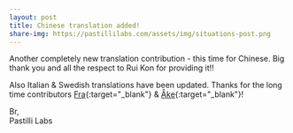 ```yaml
---
layout: post
title: Chinese translation added!
share-img: https://pastillilabs.com/assets/img/situations-post.png
---
```


Another completely new translation contribution - this time for Chinese. Big thank you and all the respect to Rui Kon for providing it!!

Also Italian & Swedish translations have been updated. Thanks for the long time contributors [Fra](http://about.me/francescovaccaro){:target="_blank"} & [Åke](http://svenskasprakfiler.se){:target="_blank"}!

Br,  
Pastilli Labs

